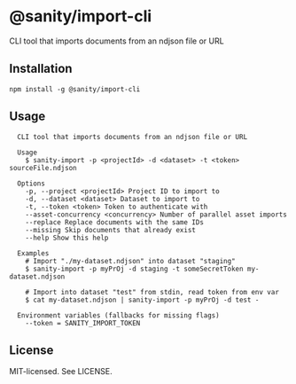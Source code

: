 # @sanity/import-cli

CLI tool that imports documents from an ndjson file or URL

## Installation

```
npm install -g @sanity/import-cli
```

## Usage

```
  CLI tool that imports documents from an ndjson file or URL

  Usage
    $ sanity-import -p <projectId> -d <dataset> -t <token> sourceFile.ndjson

  Options
    -p, --project <projectId> Project ID to import to
    -d, --dataset <dataset> Dataset to import to
    -t, --token <token> Token to authenticate with
    --asset-concurrency <concurrency> Number of parallel asset imports
    --replace Replace documents with the same IDs
    --missing Skip documents that already exist
    --help Show this help

  Examples
    # Import "./my-dataset.ndjson" into dataset "staging"
    $ sanity-import -p myPrOj -d staging -t someSecretToken my-dataset.ndjson

    # Import into dataset "test" from stdin, read token from env var
    $ cat my-dataset.ndjson | sanity-import -p myPrOj -d test -

  Environment variables (fallbacks for missing flags)
    --token = SANITY_IMPORT_TOKEN
```

## License

MIT-licensed. See LICENSE.
